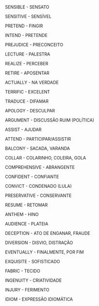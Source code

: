 SENSIBLE - SENSATO

SENSITIVE - SENSÍVEL

PRETEND - FINGIR

INTEND - PRETENDE

PREJUDICE - PRECONCEITO

LECTURE - PALESTRA

REALIZE - PERCEBER

RETIRE - APOSENTAR

ACTUALLY - NA VERDADE

TERRIFIC - EXCELENT

TRADUCE - DIFAMAR

APOLOGY - DESCULPAR

ARGUMENT - DISCUSSÃO RUIM (POLÍTICA)

ASSIST - AJUDAR

ATTEND - PARTICIPAR/ASSISTIR

BALCONY - SACADA, VARANDA


COLLAR - COLARINHO, COLEIRA, GOLA

COMPREHENSIVE - ABRANGENTE

CONFIDENT - CONFIANTE

CONVICT - CONDENADO (LULA)

PRESERVATIVE - CONSERVANTE

RESUME - RETOMAR

ANTHEM - HINO

AUDIENCE - PLATEIA

DECEPTION - ATO DE ENGANAR, FRAUDE

DIVERSION - DISVIO, DISTRAÇÃO

EVENTUALLY - FINALMENTE, POR FIM

EXQUISITE - SOFISTICADO

FABRIC - TECIDO

INGENUITY - CRIATIVIDADE

INJURY - FERIMENTO

IDIOM - EXPRESSÃO IDIOMÁTICA
